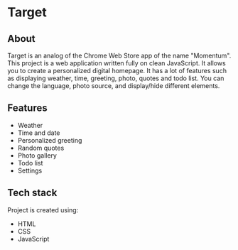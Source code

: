 # Target

## About

Target is an analog of the Chrome Web Store app of the name "Momentum".
This project is a web application written fully on clean JavaScript. It allows you to create a personalized digital homepage.
It has a lot of features such as displaying weather, time, greeting, photo, quotes and todo list.
You can change the language, photo source, and display/hide different elements.

## Features

- Weather
- Time and date
- Personalized greeting
- Random quotes
- Photo gallery
- Todo list
- Settings

## Tech stack

Project is created using:

- HTML
- CSS
- JavaScript
